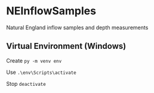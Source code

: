 # NEInflowSamples

Natural England inflow samples and depth measurements

## Virtual Environment (Windows)

Create `py -m venv env`

Use `.\env\Scripts\activate`

Stop `deactivate`

